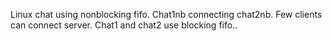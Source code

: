 Linux chat using nonblocking fifo. Chat1nb connecting chat2nb. Few clients can connect server.
Chat1 and chat2 use blocking fifo..

